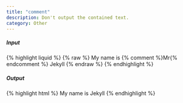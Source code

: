 ```yaml
---
title: "comment"
description: Don't output the contained text.
category: Other
---
```

##### Input

{% highlight liquid %}
{% raw %}
My name is {% comment %}Mr{% endcomment %} Jekyll
{% endraw %}
{% endhighlight %}

##### Output

{% highlight html %}
My name is Jekyll
{% endhighlight %}
